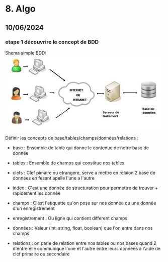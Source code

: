 # 8. Algo

## 10/06/2024

### etape 1 découvrire le concept de BDD

Shema simple BDD:![bdd](./Img/ImgBDD/websimple.jpg)

Définir les concepts de base/tables/champs/données/relations :

* base : Ensemble de table qui donne le contenue de notre base de donnée

* tables : Ensemble de champs qui constitue nos tables

* clefs : Clef pimaire ou etrangere, serve a mettre en relaion 2 base de données en fesant apelle l'une a l'autre

* index : C'est une donnée de structuration pour permettre de trouver + rapidement les donnée

* champs : C'est l'etiquette qu'on pose sur nos donnée ou une donnée d'un enregistrement

* enregistrement : Ou ligne qui contient different champs

* données : Valeur (int, string, float, boolean) que l'on entre dans nos champs

* relations : on parle de relation entre nos tables ou nos bases quand 2 d'entre elle communique l'une et l'autre entre leurs données a l'aide de cléf primaire ou secondaire
